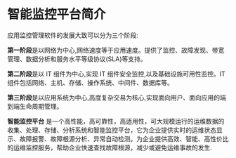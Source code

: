 # 智能监控平台简介

应用监控管理软件的发展大致可以分为三个阶段:

**第一阶段**是以网络为中心,网络速度等于应用速度。提供了监控、故障发现、带宽管理、数据分析和服务水平等级协议\(SLA\)等支持。

**第二阶段**是以 IT 组件为中心,实现 IT 组件安全监控,以及基础设施可用性监控。IT 组件包括网络、主机、存储、操作系统、中间件、数据库等。

**第三阶段**是以应用系统为中心,高度复杂交易为核心,实现面向用户、面向应用的端到端生命周期管理。

**智能监控平台** 是一个高性能，高可靠性，高适用性，可大规模运行的运维数据的收集、处理、存储、分析系统和智能监控平台，它为企业提供实时的运维状态显示、故障报警、故障根源分析、异常自动检测。为企业提供高效、智能、高性价比的运维监控服务，帮助企业快速查找故障根源，减少或避免运维事故的发生.

